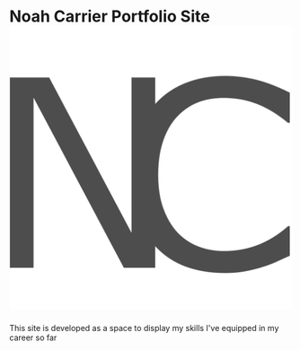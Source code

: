 # Noah Carrier Portfolio Site ![logo](src/images/logo/logo.png)

This site is developed as a space to display my skills I've equipped in my career so far
